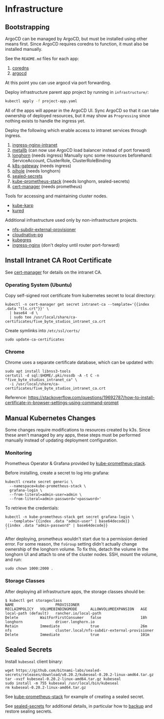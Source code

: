 # Infrastructure

## Bootstrapping

ArgoCD can be managed by ArgoCD, but must be installed using other means first.
Since ArgoCD requires coredns to function, it must also be installed manually.

See the `README.md` files for each app:
1. [coredns](./coredns/)
2. [argocd](./argocd/)

At this point you can use argocd via port forwarding.

Deploy infrastructure parent app project by running in `infrastructure/`:
```sh
kubectl apply -f project-app.yaml
```
All of the apps will appear in the ArgoCD UI.
Sync ArgoCD so that it can take ownership of deployed resources, but it may
show as `Progressing` since nothing exists to handle the ingress yet.

Deploy the following which enable access to intranet services through ingress.
1. [ingress-nginx-intranet](./infrastructure/templates/ingress-nginx-intranet.yaml)
2. [metallb](./metallb/) (can now use ArgoCD load balancer instead of port forward)
3. [longhorn](./infrastructure/templates/longhorn.yaml) (needs ingress)
   Manually sync some resources beforehand: ServiceAccount, ClusterRole, ClusterRoleBinding
4. [k8s-gateway](./infrastructure/templates/k8s-gateway.yaml) (needs ingress)
5. [pihole](./infrastructure/templates/pihole.yaml) (needs longhorn)
6. [sealed-secrets](./infrastructure/templates/sealed-secrets.yaml)
7. [kube-prometheus-stack](./kube-prometheus-stack/) (needs longhorn, sealed-secrets)
8. [cert-manager](./cert-manager/) (needs prometheus)

Tools for accessing and maintaining cluster nodes.
- [kube-karp](./infrastructure/templates/kube-karp.yaml)
- [kured](./infrastructure/templates/kured.yaml)

Additional infrastructure used only by non-infrastructure projects.
- [nfs-subdir-external-provisioner](./infrastructure/templates/nfs-subdir-external-provisioner.yaml)
- [cloudnative-pg](./infrastructure/templates/cloudnative-pg.yaml)
- [kubegres](./kubegres/)
- [ingress-nginx](./infrastructure/templates/ingress-nginx.yaml) (don't deploy until router port-forward)

## Install Intranet CA Root Certificate

See [cert-manager](./cert-manager) for details on the intranet CA.

### Operating System (Ubuntu)

Copy self-signed root certificate from kubernetes secret to local directory:
```
kubectl -n cert-manager get secret intranet-ca --template='{{index .data "tls.crt"}}' \
  | base64 -d \
  | sudo tee /usr/local/share/ca-certificates/five_byte_studios_intranet_ca.crt
```
Create symlinks into `/etc/ssl/certs/`
```
sudo update-ca-certificates
```

### Chrome

Chrome uses a separate certificate database, which can be updated with:
```
sudo apt install libnss3-tools
certutil -d sql:$HOME/.pki/nssdb -A -t C -n "five_byte_studios_intranet_ca" \
  -i /usr/local/share/ca-certificates/five_byte_studios_intranet_ca.crt
```

Reference: https://stackoverflow.com/questions/19692787/how-to-install-certificate-in-browser-settings-using-command-prompt

## Manual Kubernetes Changes

Some changes require modifications to resources created by k3s. Since these
aren't managed by any apps, these steps must be performed manually instead of
updating deployment configuration.

### Monitoring

Prometheus Operator & Grafana provided by [kube-prometheus-stack][].

Before installing, create a secret to log into grafana:
```
kubectl create secret generic \
  --namespace=kube-prometheus-stack \
  grafana-login \
  --from-literal=admin-user=admin \
  --from-literal=admin-password='<password>'
```

To retrieve the credentials:
```
kubectl -n kube-prometheus-stack get secret grafana-login \
  --template='{{index .data "admin-user" | base64decode}}
{{index .data "admin-password" | base64decode}}
'
```

After deploying, prometheus wouldn't start due to a permission denied error.
For some reason, the `fsGroup` setting didn't actually change ownership of
the longhorn volume. To fix this, detach the volume in the longhorn UI and
attach to one of the cluster nodes. SSH, mount the volume, and run:
```
sudo chown 1000:2000 .
```

### Storage Classes

After deploying all infrastructure apps, the storage classes should be:
```
$ kubectl get storageclass
NAME                   PROVISIONER                                     RECLAIMPOLICY   VOLUMEBINDINGMODE      ALLOWVOLUMEEXPANSION   AGE
local-path (default)   rancher.io/local-path                           Delete          WaitForFirstConsumer   false                  18h
longhorn               driver.longhorn.io                              Retain          Immediate              true                   26m
nfs                    cluster.local/nfs-subdir-external-provisioner   Delete          Immediate              true                   101m
```

[kube-prometheus-stack]: https://github.com/prometheus-community/helm-charts/tree/main/charts/kube-prometheus-stack

## Sealed Secrets

Install `kubeseal` client binary:
```
wget https://github.com/bitnami-labs/sealed-secrets/releases/download/v0.20.2/kubeseal-0.20.2-linux-amd64.tar.gz
tar -xvzf kubeseal-0.20.2-linux-amd64.tar.gz kubeseal
sudo install -m 755 kubeseal /usr/local/bin/kubeseal
rm kubeseal-0.20.2-linux-amd64.tar.gz
```

See [kube-prometheus-stack](./kube-prometheus-stack/README.md) for example of creating a sealed secret.

See [sealed-secrets][] for additional details, in particular how to
[backup][sealed-secrets-backup] and restore sealing secrets.

[sealed-secrets]: https://github.com/bitnami-labs/sealed-secrets
[sealed-secrets-backup]:https://github.com/bitnami-labs/sealed-secrets?tab=readme-ov-file#how-can-i-do-a-backup-of-my-sealedsecrets
